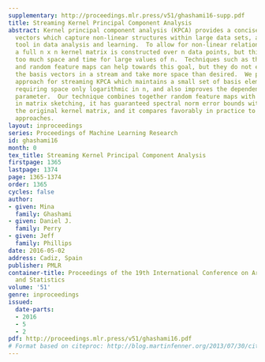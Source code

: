 ```yaml
---
supplementary: http://proceedings.mlr.press/v51/ghashami16-supp.pdf
title: Streaming Kernel Principal Component Analysis
abstract: Kernel principal component analysis (KPCA) provides a concise set of basis
  vectors which capture non-linear structures within large data sets, and is a central
  tool in data analysis and learning.  To allow for non-linear relations, typically
  a full n x n kernel matrix is constructed over n data points, but this requires
  too much space and time for large values of n.  Techniques such as the Nystrom method
  and random feature maps can help towards this goal, but they do not explicitly maintain
  the basis vectors in a stream and take more space than desired.  We propose a new
  approach for streaming KPCA which maintains a small set of basis elements in a stream,
  requiring space only logarithmic in n, and also improves the dependence on the error
  parameter.  Our technique combines together random feature maps with recent advances
  in matrix sketching, it has guaranteed spectral norm error bounds with respect to
  the original kernel matrix, and it compares favorably in practice to state-of-the-art
  approaches.
layout: inproceedings
series: Proceedings of Machine Learning Research
id: ghashami16
month: 0
tex_title: Streaming Kernel Principal Component Analysis
firstpage: 1365
lastpage: 1374
page: 1365-1374
order: 1365
cycles: false
author:
- given: Mina
  family: Ghashami
- given: Daniel J.
  family: Perry
- given: Jeff
  family: Phillips
date: 2016-05-02
address: Cadiz, Spain
publisher: PMLR
container-title: Proceedings of the 19th International Conference on Artificial Intelligence
  and Statistics
volume: '51'
genre: inproceedings
issued:
  date-parts:
  - 2016
  - 5
  - 2
pdf: http://proceedings.mlr.press/v51/ghashami16.pdf
# Format based on citeproc: http://blog.martinfenner.org/2013/07/30/citeproc-yaml-for-bibliographies/
---
```

